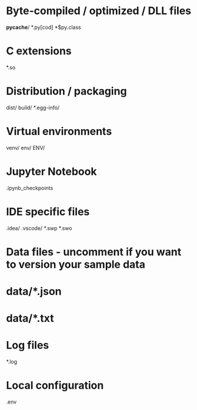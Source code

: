 # Byte-compiled / optimized / DLL files
__pycache__/
*.py[cod]
*$py.class

# C extensions
*.so

# Distribution / packaging
dist/
build/
*.egg-info/

# Virtual environments
venv/
env/
ENV/

# Jupyter Notebook
.ipynb_checkpoints

# IDE specific files
.idea/
.vscode/
*.swp
*.swo

# Data files - uncomment if you want to version your sample data
# data/*.json
# data/*.txt

# Log files
*.log

# Local configuration
.env